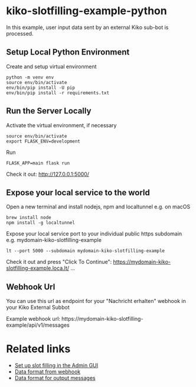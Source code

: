 # kiko-slotfilling-example-python

In this example, user input data sent by an external Kiko sub-bot is processed.

## Setup Local Python Environment

Create and setup virtual environment
```
python -m venv env
source env/bin/activate
env/bin/pip install -U pip
env/bin/pip install -r requirements.txt
```

##  Run the Server Locally 

Activate the virtual environment, if necessary
```
source env/bin/activate
export FLASK_ENV=development
```

Run
```
FLASK_APP=main flask run
```
Check it out: http://127.0.0.1:5000/

## Expose your local service to the world

Open a new terminal and install nodejs, npm and localtunnel e.g. on macOS
```
brew install node
npm install -g localtunnel
```

Expose your local service port to your individual public https subdomain e.g. mydomain-kiko-slotfilling-example
```
lt --port 5000 --subdomain mydomain-kiko-slotfilling-example
```
Check it out and press "Click To Continue": https://mydomain-kiko-slotfilling-example.loca.lt/
...

## Webhook Url
You can use this url as endpoint for your "Nachricht erhalten" webhook in your Kiko External Subbot

Example webhook url: https://mydomain-kiko-slotfilling-example/api/v1/messages

# Related links
- [Set up slot filling in the Admin GUI](https://support.kiko.bot/portal/de/kb/articles/slot-filling-7-4-2021#Slot-Filling_Parameter_hinzufgen)
- [Data format from webhook](https://cloud02-7c83ec0.prod.1000grad.de/api/docs/#/webhooks?id=message_sent)
- [Data format for output messages](https://cloud02-7c83ec0.prod.1000grad.de/api/docs/#/message-types)